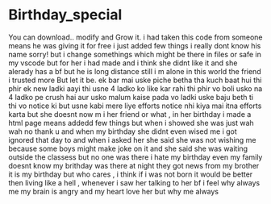 # Birthday_special
You can download.. modify and Grow it.
i had taken this code from someone means he was giving it for free i just added few things i really dont know his name sorry! 
but i change somethings which might be there in files or safe in my vscode but for her i had made and i think she didnt like it and she alerady has a bf but he is long distance still i m alone in this world the friend i trusted more But let it be.
ek bar mai uske piche betha tha kuch baat hui thi phir ek new ladki aayi thi usne 4 ladko ko like kar rahi thi phir vo boli usko na 4 ladko pe crush hai aur usko malum kaise pada vo ladki uske baju beth ti thi vo notice ki but usne kabi mere liye efforts notice nhi kiya mai itna efforts karta but she doesnt now m i her friend or what , in her birthday i made a html page means addedd few things but when i showed she was just wah wah no thank u and when my birthday she didnt even wised me i got ignored that day to and when i asked her she said she was not wishing me because some boys might make joke on it and she said she was waiting outside the classess but no one was there i hate my birthday even my family doesnt know my brithday was there at night they got news from my brother it is my birthday but who cares , i think if i was not born it would be better then living like a hell , whenever i saw her talking to her bf i feel why always me my brain is angry and my heart love her but why me always 
